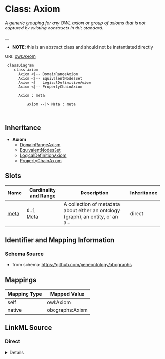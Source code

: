 # Class: Axiom


_A generic grouping for any OWL axiom or group of axioms that is not captured by existing constructs in this standard._

__




* __NOTE__: this is an abstract class and should not be instantiated directly


URI: [owl:Axiom](http://www.w3.org/2002/07/owl#Axiom)



```{mermaid}
 classDiagram
    class Axiom
      Axiom <|-- DomainRangeAxiom
      Axiom <|-- EquivalentNodesSet
      Axiom <|-- LogicalDefinitionAxiom
      Axiom <|-- PropertyChainAxiom
      
      Axiom : meta
        
          Axiom --|> Meta : meta
        
      
```





## Inheritance
* **Axiom**
    * [DomainRangeAxiom](DomainRangeAxiom.md)
    * [EquivalentNodesSet](EquivalentNodesSet.md)
    * [LogicalDefinitionAxiom](LogicalDefinitionAxiom.md)
    * [PropertyChainAxiom](PropertyChainAxiom.md)



## Slots

| Name | Cardinality and Range | Description | Inheritance |
| ---  | --- | --- | --- |
| [meta](meta.md) | 0..1 <br/> [Meta](Meta.md) | A collection of metadata about either an ontology (graph), an entity, or an a... | direct |









## Identifier and Mapping Information







### Schema Source


* from schema: https://github.com/geneontology/obographs





## Mappings

| Mapping Type | Mapped Value |
| ---  | ---  |
| self | owl:Axiom |
| native | obographs:Axiom |





## LinkML Source

<!-- TODO: investigate https://stackoverflow.com/questions/37606292/how-to-create-tabbed-code-blocks-in-mkdocs-or-sphinx -->

### Direct

<details>
```yaml
name: Axiom
description: 'A generic grouping for any OWL axiom or group of axioms that is not
  captured by existing constructs in this standard.

  '
from_schema: https://github.com/geneontology/obographs
abstract: true
slots:
- meta
class_uri: owl:Axiom

```
</details>

### Induced

<details>
```yaml
name: Axiom
description: 'A generic grouping for any OWL axiom or group of axioms that is not
  captured by existing constructs in this standard.

  '
from_schema: https://github.com/geneontology/obographs
abstract: true
attributes:
  meta:
    name: meta
    description: A collection of metadata about either an ontology (graph), an entity,
      or an axiom
    from_schema: https://github.com/geneontology/obographs
    aliases:
    - annotations
    rank: 1000
    alias: meta
    owner: Axiom
    domain_of:
    - GraphDocument
    - Graph
    - Node
    - Edge
    - PropertyValue
    - Axiom
    range: Meta
class_uri: owl:Axiom

```
</details>